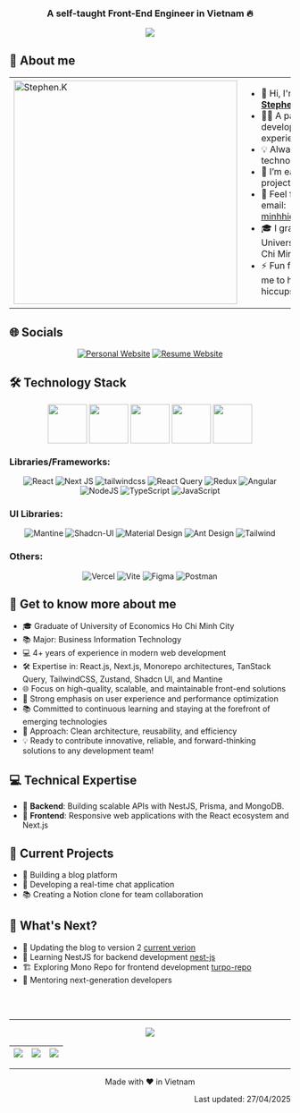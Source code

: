 <div align="center">

### A self-taught Front-End Engineer in Vietnam 🔥

</div>

<!--<div align='center'><img src="https://res.cloudinary.com/hieu-buiminh/image/upload/v1744691061/github-wall_nwpnm7.svg"/></div>-->
<div align='center'><img src="https://res.cloudinary.com/hieu-buiminh/image/upload/v1745836658/Frame_79_iq8kak.png"/></div>

## 🔮 About me 
<!-- <img align="right" width="300" src="https://64.media.tumblr.com/0ef33bc5da2302250e8e957b5d82b1dd/dd627f1450762e3c-62/s640x960/a8b1ac295bc748f3541f0aed7a5a85a365794bd2.gif"/> -->

<table>
<tr>
  <td width="40%">
      <img
      src="https://i.imgur.com/DSW7JqA.png"
      width="400"
      alt="Stephen.K"
      style="object-fit: cover;"
      />
</td>
<td width="60%">

- 👋 Hi, I'm Hieu, also known as <ins>**Stephen**</ins>.
- 👨‍💻 A passionate front-end developer with over 4 years of experience.
- 💡 Always learning new technologies.
- 🌱 I’m eager to collaborate on projects, especially on GitHub.
- 📩 Feel free to reach out via email: [minhhieu2122000@gmail.com](minhhieu2122000@gmail.com)
- 🎓 I graduated from the University of Economics Ho Chi Minh City.
- ⚡ Fun fact about me: Don't ask me to have spicy food, I'll get hiccups 🥴

</td>
</tr>
</table>


## 🌐 Socials
<div align="center">

[![Personal Website](https://img.shields.io/badge/PersonalWebsite-FF1B2D?style=for-the-badge&logo=awesomelists&logoColor=white)](https://hieu-buiminh.io.vn/)
[![Resume Website](https://img.shields.io/badge/ResumeWebsite-6d4aff?style=for-the-badge&logo=readme&logoColor=white)](https://hieu-buiminh-resume.io.vn/)

</div>

## 🛠️ Technology Stack

<div align="center">
<img align="center" height="70" src="https://i.postimg.cc/CRJL1DKh/01.gif"/>
<img align="center" height="70" src="https://i.postimg.cc/68Bptztb/02.gif"/>
<img align="center" height="70" src="https://i.postimg.cc/yJd6SdJF/03.gif"/>
<img align="center" height="70" src="https://i.postimg.cc/GHFmW6ws/04.gif"/>
<img align="center" height="70" src="https://i.postimg.cc/GB5LPCY6/05.gif"/>
</div>

### Libraries/Frameworks:

<div align="center">

![React](https://img.shields.io/badge/react-%2320232a.svg?style=for-the-badge&logo=react&logoColor=%2361DAFB)
![Next JS](https://img.shields.io/badge/Next-black?style=for-the-badge&logo=next.js&logoColor=white)
<img alt='tailwindcss' src='https://img.shields.io/badge/Tailwind-100000?style=for-the-badge&logo=tailwindcss&logoColor=white&labelColor=000000&color=06B6D4'/>
![React Query](https://img.shields.io/badge/-React%20Query-FF4154?style=for-the-badge&logo=react%20query&logoColor=white)
![Redux](https://img.shields.io/badge/redux-%23593d88.svg?style=for-the-badge&logo=redux&logoColor=white)
![Angular](https://img.shields.io/badge/angular-%23DD0031.svg?style=for-the-badge&logo=angular&logoColor=white)
![NodeJS](https://img.shields.io/badge/node.js-6DA55F?style=for-the-badge&logo=node.js&logoColor=white)
![TypeScript](https://img.shields.io/badge/typescript-%23007ACC.svg?style=for-the-badge&logo=typescript&logoColor=white)
![JavaScript](https://img.shields.io/badge/javascript-%23323330.svg?style=for-the-badge&logo=javascript&logoColor=%23F7DF1E)

</div>

### UI Libraries:

<div align="center">

![Mantine](https://img.shields.io/badge/Mantine-ffffff?style=for-the-badge&logo=Mantine&logoColor=339af0)
![Shadcn-UI](https://img.shields.io/badge/Shadcn-ui?style=for-the-badge&logo=shadcn%2Fui&labelColor=%23000000&color=%23ffffff)
![Material Design](https://img.shields.io/badge/MUI-071b2f.svg?style=for-the-badge&logo=Material%20Design&logoColor=ffffff&labelColor=007fff)
![Ant Design](https://img.shields.io/badge/Ant%20Design-1668dc.svg?style=for-the-badge&logo=Ant%20Design&logoColor=107eff&labelColor=141414)
![Tailwind](https://img.shields.io/badge/Ant%20Design-1668dc.svg?style=for-the-badge&logo=Ant%20Design&logoColor=107eff&labelColor=141414)
</div>

### Others:

<div align="center">

![Vercel](https://img.shields.io/badge/vercel-%23000000.svg?style=for-the-badge&logo=vercel&logoColor=white)
![Vite](https://img.shields.io/badge/vite-%23646CFF.svg?style=for-the-badge&logo=vite&logoColor=white)
![Figma](https://img.shields.io/badge/figma-%23F24E1E.svg?style=for-the-badge&logo=figma&logoColor=white)
![Postman](https://img.shields.io/badge/Postman-FF6C37?style=for-the-badge&logo=postman&logoColor=white)

</div>


## 🎱 Get to know more about me

- 🎓 Graduate of University of Economics Ho Chi Minh City
- 📚 Major: Business Information Technology
- 💻 4+ years of experience in modern web development
- 🛠️ Expertise in: React.js, Next.js, Monorepo architectures, TanStack Query, TailwindCSS, Zustand, Shadcn UI, and Mantine
- 🌐 Focus on high-quality, scalable, and maintainable front-end solutions
- 🚀 Strong emphasis on user experience and performance optimization
- 📚 Committed to continuous learning and staying at the forefront of emerging technologies
- 🧩 Approach: Clean architecture, reusability, and efficiency
- 💡 Ready to contribute innovative, reliable, and forward-thinking solutions to any development team!

## 💻 Technical Expertise

- 🎯 **Backend**: Building scalable APIs with NestJS, Prisma, and MongoDB.
- 🎨 **Frontend**: Responsive web applications with the React ecosystem and Next.js

## 🚀 Current Projects

- 📝 Building a blog platform
- 💬 Developing a real-time chat application
- 📚 Creating a Notion clone for team collaboration

## 🎯 What's Next?
- 📝 Updating the blog to version 2 [current verion](https://hieu-buiminh.io.vn/)
- 📖 Learning NestJS for backend development [nest-js](https://nestjs.com/)
- 🏗️ Exploring Mono Repo for frontend development [turpo-repo](https://turborepo.com/docs)
- 🤝 Mentoring next-generation developers

<br>
<br>

---

<div align="center">
  
  <img src="https://github-readme-activity-graph.vercel.app/graph?username=Hieu-BuiMinh&theme=github-compact&hide_border=true" />

  
|![](https://github-profile-summary-cards.vercel.app/api/cards/stats?username=Hieu-BuiMinh&theme=dracula)|![](https://github-profile-summary-cards.vercel.app/api/cards/repos-per-language?username=Hieu-BuiMinh&theme=dracula)|![](https://github-profile-summary-cards.vercel.app/api/cards/most-commit-language?username=Hieu-BuiMinh&theme=dracula)|
|-----|------|------|
  
  <!--
  <img width="350px" src="https://github-readme-stats.vercel.app/api?username=Hieu-BuiMinh&theme=transparent&hide_border=false&include_all_commits=false&count_private=false" />
  <img width="350px" src="https://github-readme-stats.vercel.app/api/top-langs/?username=Hieu-BuiMinh&theme=transparent&hide_border=false&include_all_commits=false&count_private=false&layout=compact"/>
  <img width="350px" src="https://github-readme-streak-stats.herokuapp.com/?user=Hieu-BuiMinh&theme=transparent&hide_border=false"/>
  -->

</div>

---

<p align="center">Made with ❤️ in Vietnam</p>
<p align="right">Last updated: 27/04/2025</p>
